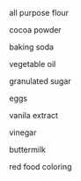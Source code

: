 all purpose flour

cocoa powder

baking soda

vegetable oil

granulated sugar

eggs

vanila extract 

vinegar

buttermilk

red food coloring